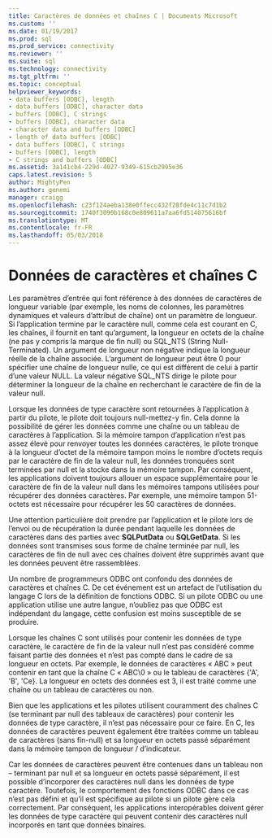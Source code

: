 ```yaml
---
title: Caractères de données et chaînes C | Documents Microsoft
ms.custom: ''
ms.date: 01/19/2017
ms.prod: sql
ms.prod_service: connectivity
ms.reviewer: ''
ms.suite: sql
ms.technology: connectivity
ms.tgt_pltfrm: ''
ms.topic: conceptual
helpviewer_keywords:
- data buffers [ODBC], length
- data buffers [ODBC], character data
- buffers [ODBC], C strings
- buffers [ODBC], character data
- character data and buffers [ODBC]
- length of data buffers [ODBC]
- data buffers [ODBC], C strings
- buffers [ODBC], length
- C strings and buffers [ODBC]
ms.assetid: 3a141cb4-229d-4027-9349-615cb2995e36
caps.latest.revision: 5
author: MightyPen
ms.author: genemi
manager: craigg
ms.openlocfilehash: c23f124aeba138e0ffecc432f28fde4c11c7d1b2
ms.sourcegitcommit: 1740f3090b168c0e809611a7aa6fd514075616bf
ms.translationtype: MT
ms.contentlocale: fr-FR
ms.lasthandoff: 05/03/2018
---
```

# <a name="character-data-and-c-strings"></a>Données de caractères et chaînes C
Les paramètres d’entrée qui font référence à des données de caractères de longueur variable (par exemple, les noms de colonnes, les paramètres dynamiques et valeurs d’attribut de chaîne) ont un paramètre de longueur. Si l’application termine par le caractère null, comme cela est courant en C, les chaînes, il fournit en tant qu’argument, la longueur en octets de la chaîne (ne pas y compris la marque de fin null) ou SQL_NTS (String Null-Terminated). Un argument de longueur non négative indique la longueur réelle de la chaîne associée. L’argument de longueur peut être 0 pour spécifier une chaîne de longueur nulle, ce qui est différent de celui à partir d’une valeur NULL. La valeur négative SQL_NTS dirige le pilote pour déterminer la longueur de la chaîne en recherchant le caractère de fin de la valeur null.  
  
 Lorsque les données de type caractère sont retournées à l’application à partir du pilote, le pilote doit toujours null-mettez-y fin. Cela donne la possibilité de gérer les données comme une chaîne ou un tableau de caractères à l’application. Si la mémoire tampon d’application n’est pas assez élevé pour renvoyer toutes les données caractères, le pilote tronque à la longueur d’octet de la mémoire tampon moins le nombre d’octets requis par le caractère de fin de la valeur null, les données tronquées sont terminées par null et la stocke dans la mémoire tampon. Par conséquent, les applications doivent toujours allouer un espace supplémentaire pour le caractère de fin de la valeur null dans les mémoires tampons utilisées pour récupérer des données caractères. Par exemple, une mémoire tampon 51-octets est nécessaire pour récupérer les 50 caractères de données.  
  
 Une attention particulière doit prendre par l’application et le pilote lors de l’envoi ou de récupération la durée pendant laquelle les données de caractères dans des parties avec **SQLPutData** ou **SQLGetData**. Si les données sont transmises sous forme de chaîne terminée par null, les caractères de fin de null avec ces chaînes doivent être supprimés avant que les données peuvent être rassemblées.  
  
 Un nombre de programmeurs ODBC ont confondu des données de caractères et chaînes C. De cet événement est un artefact de l’utilisation du langage C lors de la définition de fonctions ODBC. Si un pilote ODBC ou une application utilise une autre langue, n’oubliez pas que ODBC est indépendant du langage, cette confusion est moins susceptible de se produire.  
  
 Lorsque les chaînes C sont utilisés pour contenir les données de type caractère, le caractère de fin de la valeur null n’est pas considéré comme faisant partie des données et n’est pas compté dans le cadre de sa longueur en octets. Par exemple, le données de caractères « ABC » peut contenir en tant que la chaîne C « ABC\0 » ou le tableau de caractères {'A', 'B', 'Ce}. La longueur en octets des données est 3, il est traité comme une chaîne ou un tableau de caractères ou non.  
  
 Bien que les applications et les pilotes utilisent couramment des chaînes C (se terminant par null des tableaux de caractères) pour contenir les données de type caractère, il n’est pas nécessaire pour ce faire. En C, les données de caractères peuvent également être traitées comme un tableau de caractères (sans fin-null) et sa longueur en octets passé séparément dans la mémoire tampon de longueur / d’indicateur.  
  
 Car les données de caractères peuvent être contenues dans un tableau non – terminant par null et sa longueur en octets passé séparément, il est possible d’incorporer des caractères null dans les données de type caractère. Toutefois, le comportement des fonctions ODBC dans ce cas n’est pas défini et qu’il est spécifique au pilote si un pilote gère cela correctement. Par conséquent, les applications interopérables doivent gérer les données de type caractère qui peuvent contenir des caractères null incorporés en tant que données binaires.
